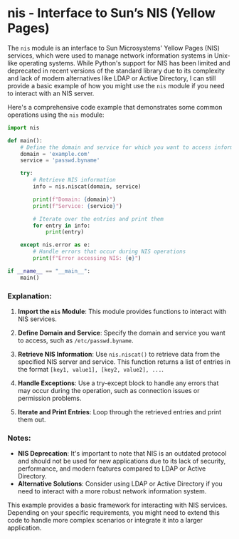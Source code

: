 # nis - Interface to Sun’s NIS (Yellow Pages)

The `nis` module is an interface to Sun Microsystems' Yellow Pages (NIS) services, which were used to manage network information systems in Unix-like operating systems. While Python's support for NIS has been limited and deprecated in recent versions of the standard library due to its complexity and lack of modern alternatives like LDAP or Active Directory, I can still provide a basic example of how you might use the `nis` module if you need to interact with an NIS server.

Here's a comprehensive code example that demonstrates some common operations using the `nis` module:

```python
import nis

def main():
    # Define the domain and service for which you want to access information
    domain = 'example.com'
    service = 'passwd.byname'

    try:
        # Retrieve NIS information
        info = nis.niscat(domain, service)

        print(f"Domain: {domain}")
        print(f"Service: {service}")

        # Iterate over the entries and print them
        for entry in info:
            print(entry)

    except nis.error as e:
        # Handle errors that occur during NIS operations
        print(f"Error accessing NIS: {e}")

if __name__ == "__main__":
    main()
```

### Explanation:

1. **Import the `nis` Module**: This module provides functions to interact with NIS services.

2. **Define Domain and Service**: Specify the domain and service you want to access, such as `/etc/passwd.byname`.

3. **Retrieve NIS Information**: Use `nis.niscat()` to retrieve data from the specified NIS server and service. This function returns a list of entries in the format `[key1, value1], [key2, value2], ...`.

4. **Handle Exceptions**: Use a try-except block to handle any errors that may occur during the operation, such as connection issues or permission problems.

5. **Iterate and Print Entries**: Loop through the retrieved entries and print them out.

### Notes:

- **NIS Deprecation**: It's important to note that NIS is an outdated protocol and should not be used for new applications due to its lack of security, performance, and modern features compared to LDAP or Active Directory.
- **Alternative Solutions**: Consider using LDAP or Active Directory if you need to interact with a more robust network information system.

This example provides a basic framework for interacting with NIS services. Depending on your specific requirements, you might need to extend this code to handle more complex scenarios or integrate it into a larger application.
